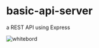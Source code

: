 # basic-api-server

a REST API using Express


![whitebord](https://github.com/motasemAlsqoor/basic-api-server/blob/main/assests/class3.png)
